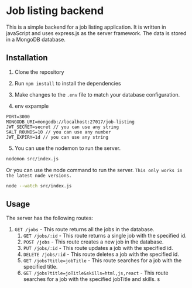 # Job listing backend

This is a simple backend for a job listing application. It is written in javaScript and uses express.js as the server framework. The data is stored in a MongoDB database.

## Installation

1. Clone the repository
2. Run `npm install` to install the dependencies
3. Make changes to the `.env` file to match your database configuration.

4. env expample

```env
PORT=3000
MONGODB_URI=mongodb://localhost:27017/job-listing
JWT_SECRET=secret // you can use any string
SALT_ROUNDS=10 // you can use any number
JWT_EXPIRY=1d // you can use any string
```

5. You can use the nodemon to run the server.

```zsh
nodemon src/index.js
```

Or you can use the node command to run the server. `This only works in the latest node versions.`

```zsh
node --watch src/index.js
```

## Usage

The server has the following routes:

1. `GET /jobs` - This route returns all the jobs in the database.
   1. `GET /jobs/:id` - This route returns a single job with the specified id.
   2. `POST /jobs` - This route creates a new job in the database.
   3. `PUT /jobs/:id` - This route updates a job with the specified id.
   4. `DELETE /jobs/:id` - This route deletes a job with the specified id.
   5. `GET /jobs?title=jobTitle` - This route searches for a job with the specified title.
   6. `GET /jobs?title=joTitle&skills=html,js,react` - This route searches for a job with the specified jobTitle and skills.
      s
